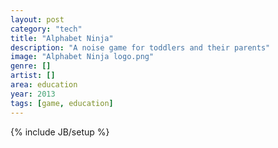 ```yaml
---
layout: post
category: "tech"
title: "Alphabet Ninja"
description: "A noise game for toddlers and their parents"
image: "Alphabet Ninja logo.png"
genre: []
artist: []
area: education
year: 2013
tags: [game, education]
---
```

{% include JB/setup %}
